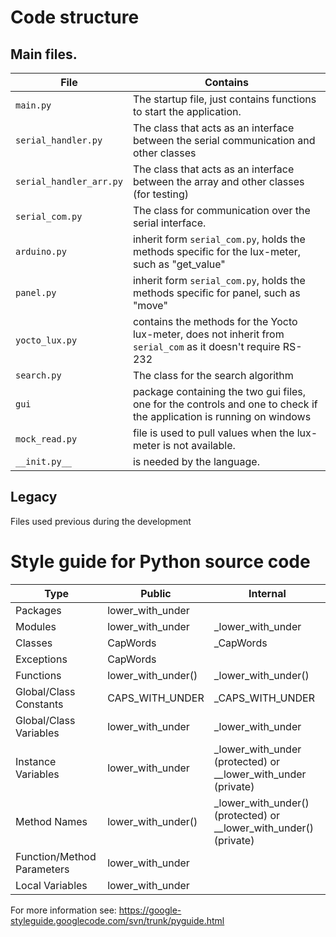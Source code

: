 Code structure
===
Main files.
---
|File | Contains |
| --- | --- |
|```main.py``` | The startup file, just contains functions to start the application. |
|```serial_handler.py```| The class that acts as an interface between the serial communication and other classes|
|```serial_handler_arr.py```| The class that acts as an interface between the array and other classes (for testing)|
|```serial_com.py```| The class for communication over the serial interface. |
|```arduino.py``` | inherit form  ```serial_com.py```, holds the methods specific for the lux-meter, such as "get_value" |
|```panel.py```|  inherit form  ```serial_com.py```, holds the methods specific for panel, such as "move" |
|```yocto_lux.py``` | contains the methods for the Yocto lux-meter, does not inherit from ```serial_com``` as it doesn't require RS-232 |
|```search.py```| The class for the search algorithm |
|```gui``` | package containing the two gui files, one for the controls and one to check if the application is running on windows|
|```mock_read.py``` | file is used to pull values when the lux-meter is not available. |
|```__init.py__``` | is needed by the language. |

Legacy
---
Files used previous during the development

Style guide for Python source code 
===
|Type  |  Public | Internal |
|--- | --- | --- | 
|Packages |   lower_with_under    ||
|Modules   |  lower_with_under |   _lower_with_under |
|Classes   |  CapWords  |  _CapWords |
|Exceptions | CapWords    ||
|Functions  | lower_with_under() | _lower_with_under() |
|Global/Class Constants | CAPS_WITH_UNDER |    _CAPS_WITH_UNDER |
|Global/Class Variables | lower_with_under |   _lower_with_under |
|Instance Variables | lower_with_under  |  _lower_with_under (protected) or __lower_with_under (private) |
|Method Names  |  lower_with_under() | _lower_with_under() (protected) or __lower_with_under() (private) |
|Function/Method Parameters | lower_with_under    ||
|Local Variables   |  lower_with_under    ||

For more information see: https://google-styleguide.googlecode.com/svn/trunk/pyguide.html

